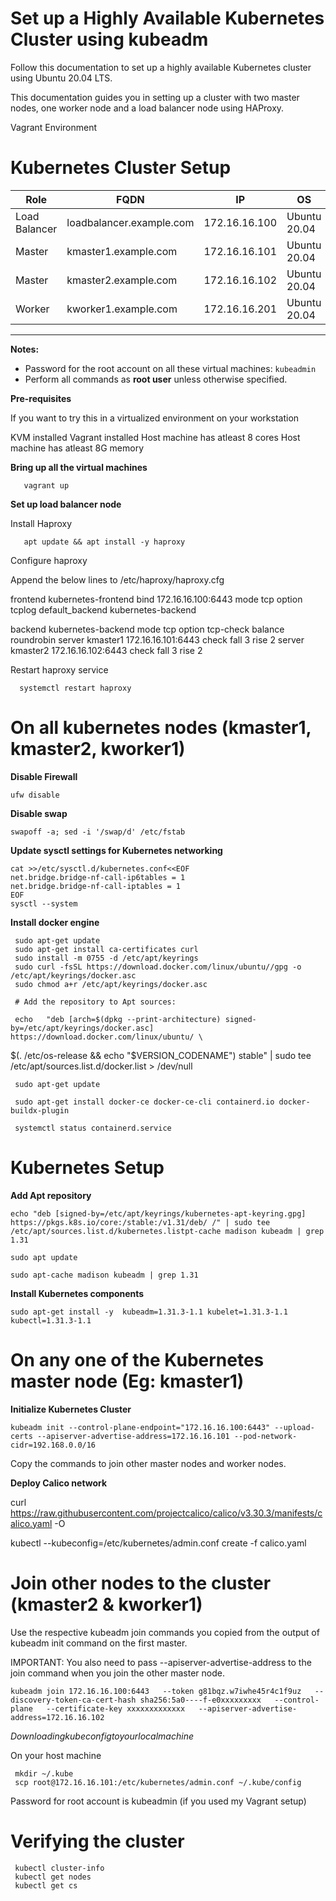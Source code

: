 
# Set up a Highly Available Kubernetes Cluster using kubeadm

Follow this documentation to set up a highly available Kubernetes cluster using Ubuntu 20.04 LTS.

This documentation guides you in setting up a cluster with two master nodes, one worker node and a load balancer node using HAProxy.

Vagrant Environment

# Kubernetes Cluster Setup

| Role          | FQDN                     | IP             | OS           | RAM | CPU |
|---------------|--------------------------|----------------|--------------|-----|-----|
| Load Balancer | loadbalancer.example.com | 172.16.16.100  | Ubuntu 20.04 | 1G  | 1   |
| Master        | kmaster1.example.com     | 172.16.16.101  | Ubuntu 20.04 | 2G  | 2   |
| Master        | kmaster2.example.com     | 172.16.16.102  | Ubuntu 20.04 | 2G  | 2   |
| Worker        | kworker1.example.com     | 172.16.16.201  | Ubuntu 20.04 | 1G  | 1   |

---

**Notes:**
- Password for the root account on all these virtual machines: `kubeadmin`
- Perform all commands as **root user** unless otherwise specified.

**Pre-requisites**

If you want to try this in a virtualized environment on your workstation

KVM installed
Vagrant installed
Host machine has atleast 8 cores
Host machine has atleast 8G memory

**Bring up all the virtual machines**

       vagrant up

**Set up load balancer node**

Install Haproxy

       apt update && apt install -y haproxy

Configure haproxy

Append the below lines to /etc/haproxy/haproxy.cfg

   frontend kubernetes-frontend
      bind 172.16.16.100:6443
      mode tcp
      option tcplog
      default_backend kubernetes-backend

   backend kubernetes-backend
      mode tcp
      option tcp-check
      balance roundrobin
      server kmaster1 172.16.16.101:6443 check fall 3 rise 2
      server kmaster2 172.16.16.102:6443 check fall 3 rise 2  

Restart haproxy service

      systemctl restart haproxy

# On all kubernetes nodes (kmaster1, kmaster2, kworker1)

**Disable Firewall**

    ufw disable

**Disable swap**

    swapoff -a; sed -i '/swap/d' /etc/fstab

**Update sysctl settings for Kubernetes networking**

    cat >>/etc/sysctl.d/kubernetes.conf<<EOF
    net.bridge.bridge-nf-call-ip6tables = 1
    net.bridge.bridge-nf-call-iptables = 1
    EOF
    sysctl --system

**Install docker engine**

     sudo apt-get update
     sudo apt-get install ca-certificates curl
     sudo install -m 0755 -d /etc/apt/keyrings
     sudo curl -fsSL https://download.docker.com/linux/ubuntu//gpg -o /etc/apt/keyrings/docker.asc
     sudo chmod a+r /etc/apt/keyrings/docker.asc

     # Add the repository to Apt sources:

     echo   "deb [arch=$(dpkg --print-architecture) signed-by=/etc/apt/keyrings/docker.asc] https://download.docker.com/linux/ubuntu/ \
  $(. /etc/os-release && echo "$VERSION_CODENAME") stable" |   sudo tee /etc/apt/sources.list.d/docker.list > /dev/null

     sudo apt-get update

     sudo apt-get install docker-ce docker-ce-cli containerd.io docker-buildx-plugin

     systemctl status containerd.service

# Kubernetes Setup

**Add Apt repository**

    echo "deb [signed-by=/etc/apt/keyrings/kubernetes-apt-keyring.gpg] https://pkgs.k8s.io/core:/stable:/v1.31/deb/ /" | sudo tee /etc/apt/sources.list.d/kubernetes.listpt-cache madison kubeadm | grep 1.31
    
    sudo apt update

    sudo apt-cache madison kubeadm | grep 1.31

**Install Kubernetes components**

    sudo apt-get install -y  kubeadm=1.31.3-1.1 kubelet=1.31.3-1.1 kubectl=1.31.3-1.1

# On any one of the Kubernetes master node (Eg: kmaster1)

**Initialize Kubernetes Cluster**

    kubeadm init --control-plane-endpoint="172.16.16.100:6443" --upload-certs --apiserver-advertise-address=172.16.16.101 --pod-network-cidr=192.168.0.0/16

Copy the commands to join other master nodes and worker nodes.

**Deploy Calico network**

   curl https://raw.githubusercontent.com/projectcalico/calico/v3.30.3/manifests/calico.yaml -O

   kubectl --kubeconfig=/etc/kubernetes/admin.conf create -f calico.yaml

# Join other nodes to the cluster (kmaster2 & kworker1)
 
 Use the respective kubeadm join commands you copied from the output of kubeadm init command on the first master.

IMPORTANT: You also need to pass --apiserver-advertise-address to the join command when you join the other master node.

    kubeadm join 172.16.16.100:6443   --token g81bqz.w7iwhe45r4c1f9uz   --discovery-token-ca-cert-hash sha256:5a0----f-e0xxxxxxxxx   --control-plane   --certificate-key xxxxxxxxxxxxx   --apiserver-advertise-address=172.16.16.102



$Downloading kube config to your local machine$

On your host machine

     mkdir ~/.kube
     scp root@172.16.16.101:/etc/kubernetes/admin.conf ~/.kube/config

Password for root account is kubeadmin (if you used my Vagrant setup)

# Verifying the cluster
     
     kubectl cluster-info
     kubectl get nodes
     kubectl get cs

     
